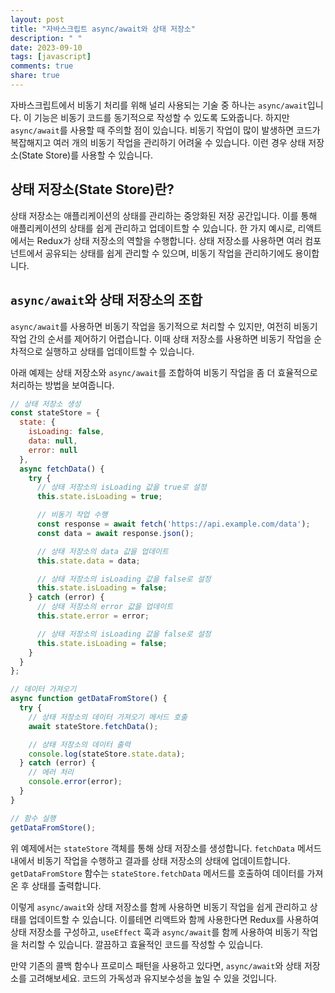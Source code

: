 ```yaml
---
layout: post
title: "자바스크립트 async/await와 상태 저장소"
description: " "
date: 2023-09-10
tags: [javascript]
comments: true
share: true
---
```


자바스크립트에서 비동기 처리를 위해 널리 사용되는 기술 중 하나는 `async/await`입니다. 이 기능은 비동기 코드를 동기적으로 작성할 수 있도록 도와줍니다. 하지만 `async/await`를 사용할 때 주의할 점이 있습니다. 비동기 작업이 많이 발생하면 코드가 복잡해지고 여러 개의 비동기 작업을 관리하기 어려울 수 있습니다. 이런 경우 상태 저장소(State Store)를 사용할 수 있습니다.

## 상태 저장소(State Store)란?

상태 저장소는 애플리케이션의 상태를 관리하는 중앙화된 저장 공간입니다. 이를 통해 애플리케이션의 상태를 쉽게 관리하고 업데이트할 수 있습니다. 한 가지 예시로, 리액트에서는 Redux가 상태 저장소의 역할을 수행합니다. 상태 저장소를 사용하면 여러 컴포넌트에서 공유되는 상태를 쉽게 관리할 수 있으며, 비동기 작업을 관리하기에도 용이합니다.

## `async/await`와 상태 저장소의 조합

`async/await`를 사용하면 비동기 작업을 동기적으로 처리할 수 있지만, 여전히 비동기 작업 간의 순서를 제어하기 어렵습니다. 이때 상태 저장소를 사용하면 비동기 작업을 순차적으로 실행하고 상태를 업데이트할 수 있습니다.

아래 예제는 상태 저장소와 `async/await`를 조합하여 비동기 작업을 좀 더 효율적으로 처리하는 방법을 보여줍니다.

```javascript
// 상태 저장소 생성
const stateStore = {
  state: {
    isLoading: false,
    data: null,
    error: null
  },
  async fetchData() {
    try {
      // 상태 저장소의 isLoading 값을 true로 설정
      this.state.isLoading = true;

      // 비동기 작업 수행
      const response = await fetch('https://api.example.com/data');
      const data = await response.json();

      // 상태 저장소의 data 값을 업데이트
      this.state.data = data;

      // 상태 저장소의 isLoading 값을 false로 설정
      this.state.isLoading = false;
    } catch (error) {
      // 상태 저장소의 error 값을 업데이트
      this.state.error = error;

      // 상태 저장소의 isLoading 값을 false로 설정
      this.state.isLoading = false;
    }
  }
};

// 데이터 가져오기
async function getDataFromStore() {
  try {
    // 상태 저장소의 데이터 가져오기 메서드 호출
    await stateStore.fetchData();

    // 상태 저장소의 데이터 출력
    console.log(stateStore.state.data);
  } catch (error) {
    // 에러 처리
    console.error(error);
  }
}

// 함수 실행
getDataFromStore();
```

위 예제에서는 `stateStore` 객체를 통해 상태 저장소를 생성합니다. `fetchData` 메서드 내에서 비동기 작업을 수행하고 결과를 상태 저장소의 상태에 업데이트합니다. `getDataFromStore` 함수는 `stateStore.fetchData` 메서드를 호출하여 데이터를 가져온 후 상태를 출력합니다.

이렇게 `async/await`와 상태 저장소를 함께 사용하면 비동기 작업을 쉽게 관리하고 상태를 업데이트할 수 있습니다. 이를테면 리액트와 함께 사용한다면 Redux를 사용하여 상태 저장소를 구성하고, `useEffect` 훅과 `async/await`를 함께 사용하여 비동기 작업을 처리할 수 있습니다. 깔끔하고 효율적인 코드를 작성할 수 있습니다.

만약 기존의 콜백 함수나 프로미스 패턴을 사용하고 있다면, `async/await`와 상태 저장소를 고려해보세요. 코드의 가독성과 유지보수성을 높일 수 있을 것입니다.